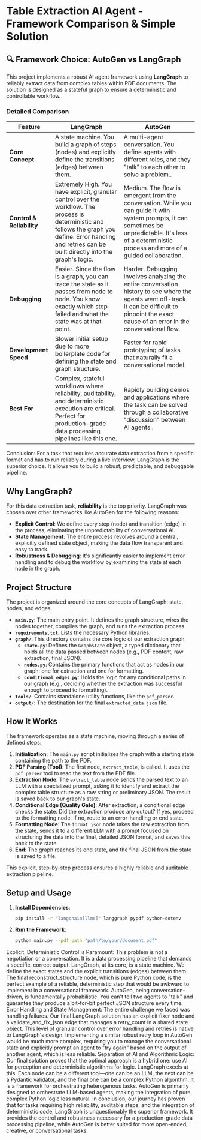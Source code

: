 # Table Extraction AI Agent - Framework Comparison & Simple Solution

## 🔍 Framework Choice: AutoGen vs LangGraph

This project implements a robust AI agent framework using **LangGraph** to reliably extract data from complex tables within PDF documents. The solution is designed as a stateful graph to ensure a deterministic and controllable workflow.

### Detailed Comparison

| Feature | LangGraph | AutoGen |
|---------|--|---------|
| **Core Concept** | A state machine. You build a graph of steps (nodes) and explicitly define the transitions (edges) between them.| A multi-agent conversation. You define agents with different roles, and they "talk" to each other to solve a problem.. |
| **Control & Reliability** | Extremely High. You have explicit, granular control over the workflow. The process is deterministic and follows the graph you define. Error handling and retries can be built directly into the graph's logic. | Medium. The flow is emergent from the conversation. While you can guide it with system prompts, it can sometimes be unpredictable. It's less of a deterministic process and more of a guided collaboration.. |
| **Debugging** | Easier. Since the flow is a graph, you can trace the state as it passes from node to node. You know exactly which step failed and what the state was at that point. | Harder. Debugging involves analyzing the entire conversation history to see where the agents went off-track. It can be difficult to pinpoint the exact cause of an error in the conversational flow. |
| **Development Speed** | Slower initial setup due to more boilerplate code for defining the state and graph structure. | Faster for rapid prototyping of tasks that naturally fit a conversational model. |
| **Best For** | Complex, stateful workflows where reliability, auditability, and deterministic execution are critical. Perfect for production-grade data processing pipelines like this one. | Rapidly building demos and applications where the task can be solved through a collaborative "discussion" between AI agents.. |

Conclusion: For a task that requires accurate data extraction from a specific format and has to run reliably during a live interview, LangGraph is the superior choice. It allows you to build a robust, predictable, and debuggable pipeline.

## Why LangGraph?

For this data extraction task, **reliability** is the top priority. LangGraph was chosen over other frameworks like AutoGen for the following reasons:

*   **Explicit Control**: We define every step (node) and transition (edge) in the process, eliminating the unpredictability of conversational AI.
*   **State Management**: The entire process revolves around a central, explicitly defined state object, making the data flow transparent and easy to track.
*   **Robustness & Debugging**: It's significantly easier to implement error handling and to debug the workflow by examining the state at each node in the graph.

## Project Structure

The project is organized around the core concepts of LangGraph: state, nodes, and edges.

*   **`main.py`**: The main entry point. It defines the graph structure, wires the nodes together, compiles the graph, and runs the extraction process.
*   **`requirements.txt`**: Lists the necessary Python libraries.
*   **`graph/`**: This directory contains the core logic of our extraction graph.
    *   **`state.py`**: Defines the `GraphState` object, a typed dictionary that holds all the data passed between nodes (e.g., PDF content, raw extraction, final JSON).
    *   **`nodes.py`**: Contains the primary functions that act as nodes in our graph: one for extraction and one for formatting.
    *   **`conditional_edges.py`**: Holds the logic for any conditional paths in our graph (e.g., deciding whether the extraction was successful enough to proceed to formatting).
*   **`tools/`**: Contains standalone utility functions, like the `pdf_parser`.
*   **`output/`**: The destination for the final `extracted_data.json` file.

## How It Works

The framework operates as a state machine, moving through a series of defined steps:

1.  **Initialization**: The `main.py` script initializes the graph with a starting state containing the path to the PDF.
2.  **PDF Parsing (Tool)**: The first node, `extract_table`, is called. It uses the `pdf_parser` tool to read the text from the PDF file.
3.  **Extraction Node**: The `extract_table` node sends the parsed text to an LLM with a specialized prompt, asking it to identify and extract the complex table structure as a raw string or preliminary JSON. The result is saved back to our graph's state.
4.  **Conditional Edge (Quality Gate)**: After extraction, a conditional edge checks the state. Did the extraction produce any output? If yes, proceed to the formatting node. If no, route to an error-handling or end state.
5.  **Formatting Node**: The `format_json` node takes the raw extraction from the state, sends it to a different LLM with a prompt focused on structuring the data into the final, detailed JSON format, and saves this back to the state.
6.  **End**: The graph reaches its end state, and the final JSON from the state is saved to a file.

This explicit, step-by-step process ensures a highly reliable and auditable extraction pipeline.




## Setup and Usage

1.  **Install Dependencies**:
    ```bash
    pip install -r "langchain[llms]" langgraph pypdf python-dotenv
    ```

2.  **Run the Framework**:
    ```bash
    python main.py --pdf_path "path/to/your/document.pdf"
    ```


Explicit, Deterministic Control is Paramount: This problem is not a negotiation or a conversation. It is a data processing pipeline that demands a specific, correct output. LangGraph, at its core, is a state machine. We define the exact states and the explicit transitions (edges) between them. The final reconstruct_structure node, which is pure Python code, is the perfect example of a reliable, deterministic step that would be awkward to implement in a conversational framework. AutoGen, being conversation-driven, is fundamentally probabilistic. You can't tell two agents to "talk" and guarantee they produce a bit-for-bit perfect JSON structure every time.
Error Handling and State Management: The entire challenge we faced was handling failures. Our final LangGraph solution has an explicit fixer node and a validate_and_fix_json edge that manages a retry_count in a shared state object. This level of granular control over error handling and retries is native to LangGraph's design. Implementing a similar robust retry loop in AutoGen would be much more complex, requiring you to manage the conversational state and explicitly prompt an agent to "try again" based on the output of another agent, which is less reliable.
Separation of AI and Algorithmic Logic: Our final solution proves that the optimal approach is a hybrid one: use AI for perception and deterministic algorithms for logic. LangGraph excels at this. Each node can be a different tool—one can be an LLM, the next can be a Pydantic validator, and the final one can be a complex Python algorithm. It is a framework for orchestrating heterogenous tasks. AutoGen is primarily designed to orchestrate LLM-based agents, making the integration of pure, complex Python logic less natural.
In conclusion, our journey has proven that for tasks requiring high reliability, auditable steps, and the integration of deterministic code, LangGraph is unquestionably the superior framework. It provides the control and robustness necessary for a production-grade data processing pipeline, while AutoGen is better suited for more open-ended, creative, or conversational tasks.